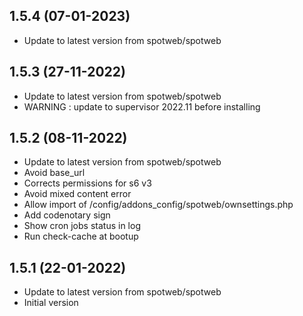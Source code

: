 
## 1.5.4 (07-01-2023)
- Update to latest version from spotweb/spotweb

## 1.5.3 (27-11-2022)
- Update to latest version from spotweb/spotweb
- WARNING : update to supervisor 2022.11 before installing

## 1.5.2 (08-11-2022)
- Update to latest version from spotweb/spotweb
- Avoid base_url
- Corrects permissions for s6 v3
- Avoid mixed content error
- Allow import of /config/addons_config/spotweb/ownsettings.php
- Add codenotary sign
- Show cron jobs status in log
- Run check-cache at bootup

## 1.5.1 (22-01-2022)
- Update to latest version from spotweb/spotweb
- Initial version

